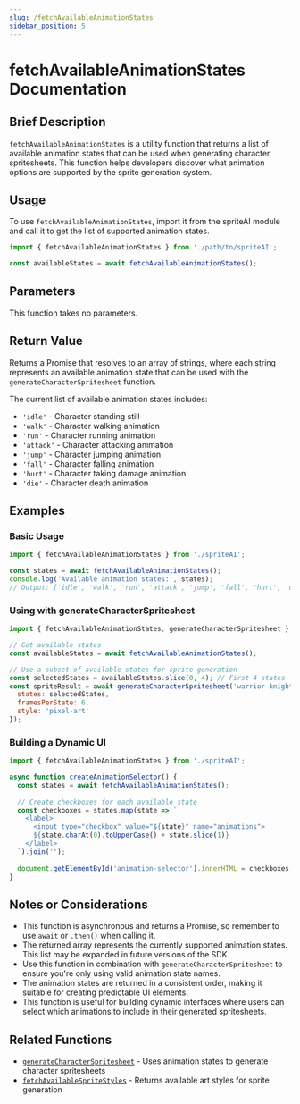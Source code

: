 ```yaml
---
slug: /fetchAvailableAnimationStates
sidebar_position: 5
---
```


# fetchAvailableAnimationStates Documentation

## Brief Description
`fetchAvailableAnimationStates` is a utility function that returns a list of available animation states that can be used when generating character spritesheets. This function helps developers discover what animation options are supported by the sprite generation system.

## Usage
To use `fetchAvailableAnimationStates`, import it from the spriteAI module and call it to get the list of supported animation states.

```javascript
import { fetchAvailableAnimationStates } from './path/to/spriteAI';

const availableStates = await fetchAvailableAnimationStates();
```

## Parameters
This function takes no parameters.

## Return Value
Returns a Promise that resolves to an array of strings, where each string represents an available animation state that can be used with the `generateCharacterSpritesheet` function.

The current list of available animation states includes:
- `'idle'` - Character standing still
- `'walk'` - Character walking animation
- `'run'` - Character running animation
- `'attack'` - Character attacking animation
- `'jump'` - Character jumping animation
- `'fall'` - Character falling animation
- `'hurt'` - Character taking damage animation
- `'die'` - Character death animation

## Examples

### Basic Usage
```javascript
import { fetchAvailableAnimationStates } from './spriteAI';

const states = await fetchAvailableAnimationStates();
console.log('Available animation states:', states);
// Output: ['idle', 'walk', 'run', 'attack', 'jump', 'fall', 'hurt', 'die']
```

### Using with generateCharacterSpritesheet
```javascript
import { fetchAvailableAnimationStates, generateCharacterSpritesheet } from './spriteAI';

// Get available states
const availableStates = await fetchAvailableAnimationStates();

// Use a subset of available states for sprite generation
const selectedStates = availableStates.slice(0, 4); // First 4 states
const spriteResult = await generateCharacterSpritesheet('warrior knight', {
  states: selectedStates,
  framesPerState: 6,
  style: 'pixel-art'
});
```

### Building a Dynamic UI
```javascript
import { fetchAvailableAnimationStates } from './spriteAI';

async function createAnimationSelector() {
  const states = await fetchAvailableAnimationStates();
  
  // Create checkboxes for each available state
  const checkboxes = states.map(state => `
    <label>
      <input type="checkbox" value="${state}" name="animations">
      ${state.charAt(0).toUpperCase() + state.slice(1)}
    </label>
  `).join('');
  
  document.getElementById('animation-selector').innerHTML = checkboxes;
}
```

## Notes or Considerations
- This function is asynchronous and returns a Promise, so remember to use `await` or `.then()` when calling it.
- The returned array represents the currently supported animation states. This list may be expanded in future versions of the SDK.
- Use this function in combination with `generateCharacterSpritesheet` to ensure you're only using valid animation state names.
- The animation states are returned in a consistent order, making it suitable for creating predictable UI elements.
- This function is useful for building dynamic interfaces where users can select which animations to include in their generated spritesheets.

## Related Functions
- [`generateCharacterSpritesheet`](/generateSprite) - Uses animation states to generate character spritesheets
- [`fetchAvailableSpriteStyles`](#) - Returns available art styles for sprite generation